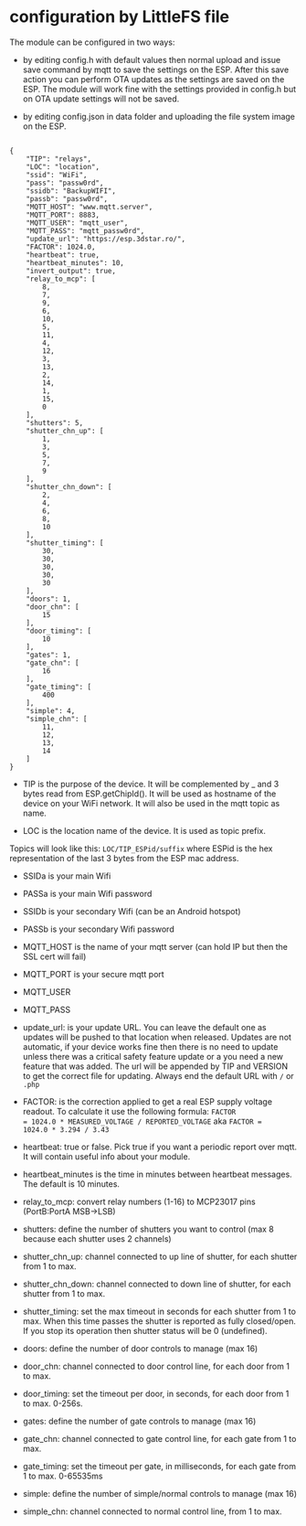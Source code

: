 # configuration by LittleFS file

The module can be configured in two ways:

- by editing config.h with default values then normal upload and issue save command by mqtt to save the settings on the ESP. After this save action you can perform OTA updates as the settings are saved on the ESP. The module will work fine with the settings provided in config.h but on OTA update settings will not be saved.

- by editing config.json in data folder and uploading the file system image on the ESP.


<code>
{
    "TIP": "relays",
    "LOC": "location",
    "ssid": "WiFi",
    "pass": "passw0rd",
    "ssidb": "BackupWIFI",
    "passb": "passw0rd",
    "MQTT_HOST": "www.mqtt.server",
    "MQTT_PORT": 8883,
    "MQTT_USER": "mqtt_user",
    "MQTT_PASS": "mqtt_passw0rd",
    "update_url": "https://esp.3dstar.ro/",
    "FACTOR": 1024.0,
    "heartbeat": true,
    "heartbeat_minutes": 10,
    "invert_output": true,
    "relay_to_mcp": [
        8,
        7,
        9,
        6,
        10,
        5,
        11,
        4,
        12,
        3,
        13,
        2,
        14,
        1,
        15,
        0
    ],
    "shutters": 5,
    "shutter_chn_up": [
        1,
        3,
        5,
        7,
        9
    ],
    "shutter_chn_down": [
        2,
        4,
        6,
        8,
        10
    ],
    "shutter_timing": [
        30,
        30,
        30,
        30,
        30
    ],
    "doors": 1,
    "door_chn": [
        15
    ],
    "door_timing": [
        10
    ],
    "gates": 1,
    "gate_chn": [
        16
    ],
    "gate_timing": [
        400
    ],
    "simple": 4,
    "simple_chn": [
        11,
        12,
        13,
        14
    ]
}
</code>

- TIP is the purpose of the device. It will be complemented by _ and 3 bytes read from ESP.getChipId(). It will be used as hostname of the device on your WiFi network. It will also be used in the mqtt topic as name.

- LOC is the location name of the device. It is used as topic prefix.

Topics will look like this: <code>LOC/TIP_ESPid/suffix</code> where ESPid is the hex representation of the last 3 bytes from the ESP mac address.

- SSIDa is your main Wifi
- PASSa is your main Wifi password
- SSIDb is your secondary Wifi (can be an Android hotspot)
- PASSb is your secondary Wifi password

- MQTT_HOST is the name of your mqtt server (can hold IP but then the SSL cert will fail)
- MQTT_PORT is your secure mqtt port
- MQTT_USER
- MQTT_PASS

- update_url: is your update URL. You can leave the default one as updates will be pushed to that location when released. Updates are not automatic, if your device works fine then there is no need to update unless there was a critical safety feature update or a you need a new feature that was added. The url will be appended by TIP and VERSION to get the correct file for updating. Always end the default URL with <code>/</code> or <code>.php</code>

- FACTOR: is the correction applied to get a real ESP supply voltage readout. To calculate it use the following formula: <code>FACTOR = 1024.0 * MEASURED_VOLTAGE / REPORTED_VOLTAGE</code> aka <code>FACTOR = 1024.0 * 3.294 / 3.43</code>

- heartbeat: true or false. Pick true if you want a periodic report over mqtt. It will contain useful info about your module.

- heartbeat_minutes is the time in minutes between heartbeat messages. The default is 10 minutes.

- relay_to_mcp: convert relay numbers (1-16) to MCP23017 pins (PortB:PortA MSB->LSB)

- shutters: define the number of shutters you want to control (max 8 because each shutter uses 2 channels)
- shutter_chn_up: channel connected to up line of shutter, for each shutter from 1 to max.
- shutter_chn_down: channel connected to down line of shutter, for each shutter from 1 to max.
- shutter_timing: set the max timeout in seconds for each shutter from 1 to max. When this time passes the shutter is reported as fully closed/open. If you stop its operation then shutter status will be 0 (undefined).

- doors: define the number of door controls to manage (max 16)
- door_chn: channel connected to door control line, for each door from 1 to max.
- door_timing: set the timeout per door, in seconds, for each door from 1 to max. 0-256s.

- gates: define the number of gate controls to manage (max 16)
- gate_chn: channel connected to gate control line, for each gate from 1 to max.
- gate_timing: set the timeout per gate, in milliseconds, for each gate from 1 to max. 0-65535ms

- simple: define the number of simple/normal controls to manage (max 16)
- simple_chn: channel connected to normal control line, from 1 to max.
